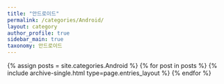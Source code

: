 ```yaml
---
title: "안드로이드"
permalink: /categories/Android/ 
layout: category
author_profile: true
sidebar_main: true
taxonomy: 안드로이드 
---
```


{% assign posts = site.categories.Android %}
{% for post in posts %} {% include archive-single.html type=page.entries_layout %} {% endfor %}
